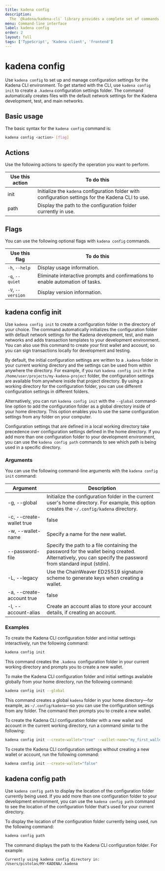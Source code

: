 ```yaml
---
title: kadena config
description:
  The `@kadena/kadena-cli` library provides a complete set of commands for creating applications and interacting with the Kadena network interactively or by using scripts from the command-line.
menu: Command-line interface
label: kadena config
order: 2
layout: full
tags: ['TypeScript', 'Kadena client', 'frontend']
---
```


# kadena config

Use `kadena config` to set up and manage configuration settings for the Kadena CLI environment.
To get started with the CLI, use `kadena config init` to create a `.kadena` configuration settings folder.
The command automatically creates files with the default network settings for the Kadena development, test, and main networks.

## Basic usage

The basic syntax for the `kadena config` command is:

```bash
kadena config <action> [flag]
```

## Actions

Use the following actions to specify the operation you want to perform.

| Use this action | To do this
| --------------- | ----------- |
| init | Initialize the `kadena` configuration folder with configuration settings for the Kadena CLI to use. |
| path | Display the path to the configuration folder currently in use. |

## Flags

You can use the following optional flags with `kadena config` commands.

| Use this flag | To do this
| ------------- | -----------
| `-h`, `--help` |	Display usage information.
| `-q`, `--quiet` | Eliminate interactive prompts and confirmations to enable automation of tasks.
| `-V`, `--version`	| Display version information.

## kadena config init

Use `kadena config init` to create a configuration folder in the directory of your choice.
The command automatically initializes the configuration folder with default network settings for the Kadena development, test, and main networks and adds transaction templates to your development environment.
You can also use this command to create your first wallet and account, so you can sign transactions locally for development and testing.

By default, the initial configuration settings are written to a `.kadena` folder in your current working directory and the settings can be used from within anywhere the directory. 
For example, if you run `kadena config init` in the `/home/user/projects/my-kadena-project` folder, the configuration settings are available from anywhere inside that project directory.
By using a working directory for the configuration folder, you can use different configuration settings in different folders.

Alternatively, you can run `kadena config init` with the `--global` command-line option to add the configuration folder as a global directory inside of your home directory. 
This option enables you to use the same configuration settings from any folder on your computer. 

Configuration settings that are defined in a local working directory take precedence over configuration settings defined in the home directory. 
If you add more than one configuration folder to your development environment, you can use the `kadena config path` commands to see which path is being used in a specific directory.

### Arguments

You can use the following command-line arguments with the `kadena config init` command:

| **Argument** | **Description** |
| ----------- | --------------- |
| -g, --global | Initialize the configuration folder in the current user's home directory. For example, this option creates the `~/.config/kadena` directory.| | 
| -c, --create-wallet true | false | Confirm the creation of a new wallet. Set to true to enable. |
| -w, --wallet-name <walletName>| Specify a name for the new wallet. |
| --password-file <passwordFile> | Specify the path to a file containing the password for the wallet being created. Alternatively, you can specify the password from standard input (stdin). |
| -L, --legacy | Use the ChainWeaver ED25519 signature scheme to generate keys when creating a wallet. |
| -a, --create-account true | false| Create an account using the first wallet key. |
| -l, --account-alias | Create an account alias to store your account details, if creating an account. |

### Examples

To create the Kadena CLI configuration folder and initial settings interactively, run the following command:

```bash
kadena config init
```

This command creates the `.kadena `configuration folder in your current working directory and prompts you to create a new wallet.

To make the Kadena CLI configuration folder and initial settings available globally from your home directory, run the following command:

```bash
kadena config init --global
```

This command creates a global `kadena` folder in your home directory—for example, as `~/.config/kadena`—so you can use the configuration settings from any folder. 
The command then prompts you to create a new wallet.

To create the Kadena CLI configuration folder with a new wallet and account in the current working directory, run a command similar to the following:

```bash
kadena config init --create-wallet="true" --wallet-name="my_first_wallet" --create-account="true" --account-alias="dev_account"
```

To create the Kadena CLI configuration settings without creating a new wallet or account, run the following command:

```bash
kadena config init --create-wallet="false"
```

## kadena config path

Use `kadena config path` to display the location of the configuration folder currently being used.
If you add more than one configuration folder to your development environment, you can use the `kadena config path` command to see the location of the configuration folder that's used for your current directory.

To display the location of the configuration folder currently being used, run the following command:

```bash
kadena config path       
```

The command displays the path to the Kadena CLI configuration folder.
For example:

```bash
Currently using kadena config directory in:
/Users/pistolas/MY-KADENA/.kadena
```
